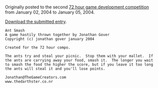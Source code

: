 Originally posted to the second [72 hour game development competition](https://github.com/featherless/72hourgdc)
from January 02, 2004 to January 05, 2004.

[Download the submitted entry](https://github.com/72hourgdc-2004-january/antsmash/archive/submission.zip).

    Ant Smash
    A game hastily thrown together by Jonathan Gover
    Copyright (c) jonathan gover january 2004

    Created for the 72 hour compo.

    The ants try and steal your picnic.  Stop them with your mallet.  If the ants are carrying away your food, smash it.  The longer you wait to smash the food the higher the score, but if you leave it too long the ants will steal it and you'll lose points.

    Jonathan@TheGameCreators.com
    www.thedarthster.co.nr

